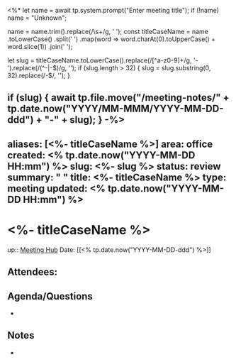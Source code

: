 <%*
let name = await tp.system.prompt("Enter meeting title");
if (!name) name = "Unknown";

name = name.trim().replace(/\s+/g, ' ');
const titleCaseName = name
  .toLowerCase()
  .split(' ')
  .map(word => word.charAt(0).toUpperCase() + word.slice(1))
  .join(' ');

let slug = titleCaseName.toLowerCase().replace(/[^a-z0-9]+/g, '-').replace(/(^-|-$)/g, '');
if (slug.length > 32) {
    slug = slug.substring(0, 32).replace(/-$/, '');
}

if (slug) {
    await tp.file.move("/meeting-notes/" + tp.date.now("YYYY/MM-MMM/YYYY-MM-DD-ddd") + "-" + slug);
}
-%>
---
aliases: [<%- titleCaseName %>]
area: office
created: <% tp.date.now("YYYY-MM-DD HH:mm") %>
slug: <%- slug %>
status: review
summary: " "
title: <%- titleCaseName %>
type: meeting
updated: <% tp.date.now("YYYY-MM-DD HH:mm") %>
---

# <%- titleCaseName %>

up:: [Meeting Hub](meetings-hub.md)
Date: [[<% tp.date.now("YYYY-MM-DD-ddd") %>]]

**Attendees**: 
- 

## Agenda/Questions
- 

## Notes
- 


